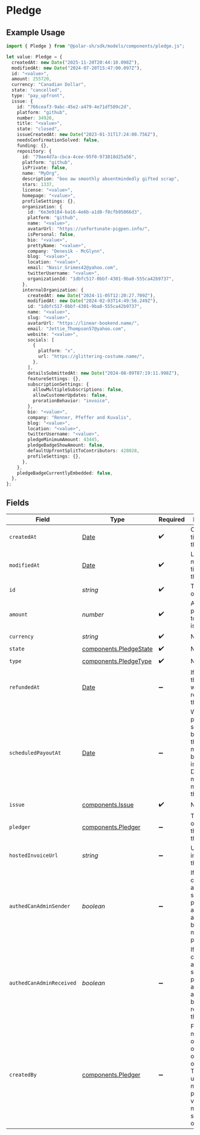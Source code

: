 # Pledge

## Example Usage

```typescript
import { Pledge } from "@polar-sh/sdk/models/components/pledge.js";

let value: Pledge = {
  createdAt: new Date("2025-11-20T20:44:10.098Z"),
  modifiedAt: new Date("2024-07-20T15:47:00.097Z"),
  id: "<value>",
  amount: 255720,
  currency: "Canadian Dollar",
  state: "cancelled",
  type: "pay_upfront",
  issue: {
    id: "766ceaf3-9abc-45e2-a479-4e71df589c2d",
    platform: "github",
    number: 34920,
    title: "<value>",
    state: "closed",
    issueCreatedAt: new Date("2023-01-31T17:24:00.756Z"),
    needsConfirmationSolved: false,
    funding: {},
    repository: {
      id: "79ae4d7a-cbca-4cee-95f0-973818d25a56",
      platform: "github",
      isPrivate: false,
      name: "MyOrg",
      description: "boo aw smoothly absentmindedly gifted scrap",
      stars: 1337,
      license: "<value>",
      homepage: "<value>",
      profileSettings: {},
      organization: {
        id: "6e3e9184-ba16-4e6b-a1d8-f8cfb95066d3",
        platform: "github",
        name: "<value>",
        avatarUrl: "https://unfortunate-pigpen.info/",
        isPersonal: false,
        bio: "<value>",
        prettyName: "<value>",
        company: "Denesik - McGlynn",
        blog: "<value>",
        location: "<value>",
        email: "Nasir_Grimes42@yahoo.com",
        twitterUsername: "<value>",
        organizationId: "1dbfc517-0bbf-4301-9ba8-555ca42b9737",
      },
      internalOrganization: {
        createdAt: new Date("2024-11-05T12:20:27.709Z"),
        modifiedAt: new Date("2024-02-03T14:49:56.249Z"),
        id: "1dbfc517-0bbf-4301-9ba8-555ca42b9737",
        name: "<value>",
        slug: "<value>",
        avatarUrl: "https://linear-bookend.name/",
        email: "Jettie_Thompson57@yahoo.com",
        website: "<value>",
        socials: [
          {
            platform: "x",
            url: "https://glittering-costume.name/",
          },
        ],
        detailsSubmittedAt: new Date("2024-08-09T07:19:11.998Z"),
        featureSettings: {},
        subscriptionSettings: {
          allowMultipleSubscriptions: false,
          allowCustomerUpdates: false,
          prorationBehavior: "invoice",
        },
        bio: "<value>",
        company: "Renner, Pfeffer and Kuvalis",
        blog: "<value>",
        location: "<value>",
        twitterUsername: "<value>",
        pledgeMinimumAmount: 43445,
        pledgeBadgeShowAmount: false,
        defaultUpfrontSplitToContributors: 428028,
        profileSettings: {},
      },
    },
    pledgeBadgeCurrentlyEmbedded: false,
  },
};
```

## Fields

| Field                                                                                                                                                       | Type                                                                                                                                                        | Required                                                                                                                                                    | Description                                                                                                                                                 |
| ----------------------------------------------------------------------------------------------------------------------------------------------------------- | ----------------------------------------------------------------------------------------------------------------------------------------------------------- | ----------------------------------------------------------------------------------------------------------------------------------------------------------- | ----------------------------------------------------------------------------------------------------------------------------------------------------------- |
| `createdAt`                                                                                                                                                 | [Date](https://developer.mozilla.org/en-US/docs/Web/JavaScript/Reference/Global_Objects/Date)                                                               | :heavy_check_mark:                                                                                                                                          | Creation timestamp of the object.                                                                                                                           |
| `modifiedAt`                                                                                                                                                | [Date](https://developer.mozilla.org/en-US/docs/Web/JavaScript/Reference/Global_Objects/Date)                                                               | :heavy_check_mark:                                                                                                                                          | Last modification timestamp of the object.                                                                                                                  |
| `id`                                                                                                                                                        | *string*                                                                                                                                                    | :heavy_check_mark:                                                                                                                                          | The ID of the object.                                                                                                                                       |
| `amount`                                                                                                                                                    | *number*                                                                                                                                                    | :heavy_check_mark:                                                                                                                                          | Amount pledged towards the issue                                                                                                                            |
| `currency`                                                                                                                                                  | *string*                                                                                                                                                    | :heavy_check_mark:                                                                                                                                          | N/A                                                                                                                                                         |
| `state`                                                                                                                                                     | [components.PledgeState](../../models/components/pledgestate.md)                                                                                            | :heavy_check_mark:                                                                                                                                          | N/A                                                                                                                                                         |
| `type`                                                                                                                                                      | [components.PledgeType](../../models/components/pledgetype.md)                                                                                              | :heavy_check_mark:                                                                                                                                          | N/A                                                                                                                                                         |
| `refundedAt`                                                                                                                                                | [Date](https://developer.mozilla.org/en-US/docs/Web/JavaScript/Reference/Global_Objects/Date)                                                               | :heavy_minus_sign:                                                                                                                                          | If and when the pledge was refunded to the pledger                                                                                                          |
| `scheduledPayoutAt`                                                                                                                                         | [Date](https://developer.mozilla.org/en-US/docs/Web/JavaScript/Reference/Global_Objects/Date)                                                               | :heavy_minus_sign:                                                                                                                                          | When the payout is scheduled to be made to the maintainers behind the issue. Disputes must be made before this date.                                        |
| `issue`                                                                                                                                                     | [components.Issue](../../models/components/issue.md)                                                                                                        | :heavy_check_mark:                                                                                                                                          | N/A                                                                                                                                                         |
| `pledger`                                                                                                                                                   | [components.Pledger](../../models/components/pledger.md)                                                                                                    | :heavy_minus_sign:                                                                                                                                          | The user or organization that made this pledge                                                                                                              |
| `hostedInvoiceUrl`                                                                                                                                          | *string*                                                                                                                                                    | :heavy_minus_sign:                                                                                                                                          | URL of invoice for this pledge                                                                                                                              |
| `authedCanAdminSender`                                                                                                                                      | *boolean*                                                                                                                                                   | :heavy_minus_sign:                                                                                                                                          | If the currently authenticated subject can perform admin actions on behalf of the maker of the peldge                                                       |
| `authedCanAdminReceived`                                                                                                                                    | *boolean*                                                                                                                                                   | :heavy_minus_sign:                                                                                                                                          | If the currently authenticated subject can perform admin actions on behalf of the receiver of the peldge                                                    |
| `createdBy`                                                                                                                                                 | [components.Pledger](../../models/components/pledger.md)                                                                                                    | :heavy_minus_sign:                                                                                                                                          | For pledges made by an organization, or on behalf of an organization. This is the user that made the pledge. Only visible for members of said organization. |